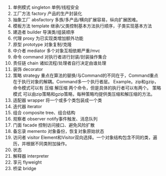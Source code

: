 1. 单例模式 singleton 单例/线程安全
2. 工厂方法 factory 产品的生产封装化
3. 抽象工厂 absfactory 多族/多产品/横向扩展容易，纵向扩展困难。
4. 模板方法 template 继承/父类控制基本方法执行顺序，子类实现基本方法
5. 建造者   builder 导演类/组装顺序
6. 代理     proxy 为已实现类增加额外功能
7. 原型     prototype 对象复制/克隆
8. 中介者   mediator 多个对象互相依赖严重/mvc
9. 命令     command 对执行者进行封装/封装操作集合
10. 责任链  chain 诸如流程/处理者自行决定由谁处理
11. 装饰    decorator
12. 策略    strategy 重点在算法的替换/与Command的不同在于，Command重点在于执行对象的解耦。Command多一个执行者层。
Example。zip和gzip，命令模式可以有 压缩 解压缩 两个命令，但是具体的执行者可以有两个。
策略模式 可以由zip策略和gzip策略，每种策略均提供类压缩和解压缩的方法。
13. 适配器  wrapper 将一个或多个类包装成一个类
14. 迭代器  iterator
15. 组合    composite tree、组合结构
16. 观察者  observer notify事件触发、消息队列
17. 门面    facade 控制访问接口、避免风险扩散
18. 备忘录  memento 对象备份，恢复对象原始状态
19. 访问者  visitor Element和Visitor双向选择。一个对象结构包含不同的类，遍历，并根据不同类附加操作。
20. 状态    
21. 解释器  interpreter
22. 享元    flyweight
23. 桥梁    bridge